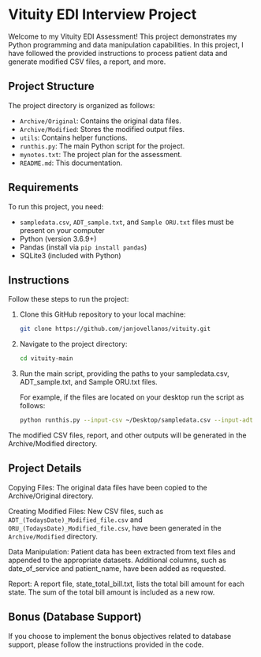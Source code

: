 # Vituity EDI Interview Project

Welcome to my Vituity EDI Assessment! This project demonstrates my Python programming and data manipulation capabilities. In this project, I have followed the provided instructions to process patient data and generate modified CSV files, a report, and more.

## Project Structure

The project directory is organized as follows:

-   `Archive/Original`: Contains the original data files.
-   `Archive/Modified`: Stores the modified output files.
-   `utils`: Contains helper functions.
-   `runthis.py`: The main Python script for the project.
-   `mynotes.txt`: The project plan for the assessment.
-   `README.md`: This documentation.

## Requirements

To run this project, you need:

-   `sampledata.csv`, `ADT_sample.txt`, and `Sample ORU.txt` files must be present on your computer
-   Python (version 3.6.9+)
-   Pandas (install via `pip install pandas`)
-   SQLite3 (included with Python)

## Instructions

Follow these steps to run the project:

1. Clone this GitHub repository to your local machine:

    ```bash
    git clone https://github.com/janjovellanos/vituity.git
    ```

2. Navigate to the project directory:

    ```bash
    cd vituity-main
    ```

3. Run the main script, providing the paths to your sampledata.csv, ADT_sample.txt, and Sample ORU.txt files.

    For example, if the files are located on your desktop run the script as follows:

    ```bash
    python runthis.py --input-csv ~/Desktop/sampledata.csv --input-adt ~/Desktop/ADT_sample.txt --input-oru ~/Desktop/Sample\ ORU.txt
    ```

The modified CSV files, report, and other outputs will be generated in the Archive/Modified directory.

## Project Details

Copying Files: The original data files have been copied to the Archive/Original directory.

Creating Modified Files: New CSV files, such as `ADT_(TodaysDate)_Modified_file.csv` and `ORU_(TodaysDate)_Modified_file.csv`, have been generated in the `Archive/Modified` directory.

Data Manipulation: Patient data has been extracted from text files and appended to the appropriate datasets. Additional columns, such as date_of_service and patient_name, have been added as requested.

Report: A report file, state_total_bill.txt, lists the total bill amount for each state. The sum of the total bill amount is included as a new row.

## Bonus (Database Support)

If you choose to implement the bonus objectives related to database support, please follow the instructions provided in the code.
